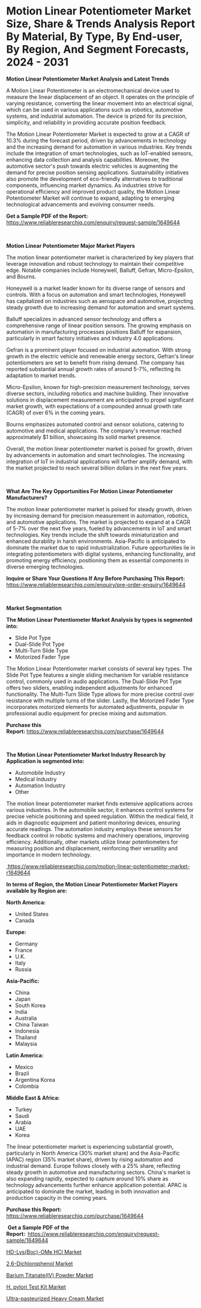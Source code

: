 <p><h1>Motion Linear Potentiometer Market Size, Share & Trends Analysis Report By Material, By Type, By End-user, By Region, And Segment Forecasts, 2024 - 2031</h1></p><p><strong>Motion Linear Potentiometer Market Analysis and Latest Trends</strong></p>
<p><p>A Motion Linear Potentiometer is an electromechanical device used to measure the linear displacement of an object. It operates on the principle of varying resistance, converting the linear movement into an electrical signal, which can be used in various applications such as robotics, automotive systems, and industrial automation. The device is prized for its precision, simplicity, and reliability in providing accurate position feedback.</p><p>The Motion Linear Potentiometer Market is expected to grow at a CAGR of 10.3% during the forecast period, driven by advancements in technology and the increasing demand for automation in various industries. Key trends include the integration of smart technologies, such as IoT-enabled sensors, enhancing data collection and analysis capabilities. Moreover, the automotive sector's push towards electric vehicles is augmenting the demand for precise position sensing applications. Sustainability initiatives also promote the development of eco-friendly alternatives to traditional components, influencing market dynamics. As industries strive for operational efficiency and improved product quality, the Motion Linear Potentiometer Market will continue to expand, adapting to emerging technological advancements and evolving consumer needs.</p></p>
<p><strong>Get a Sample PDF of the Report:&nbsp;</strong> <a href="https://www.reliableresearchiq.com/enquiry/request-sample/1649644?utm_campaign=1499&utm_medium=2&utm_source=Github&utm_content=ia&utm_term=15102024&utm_id=motion-linear-potentiometer">https://www.reliableresearchiq.com/enquiry/request-sample/1649644</a></p>
<p>&nbsp;</p>
<p><strong>Motion Linear Potentiometer Major Market Players</strong></p>
<p><p>The motion linear potentiometer market is characterized by key players that leverage innovation and robust technology to maintain their competitive edge. Notable companies include Honeywell, Balluff, Gefran, Micro-Epsilon, and Bourns.</p><p>Honeywell is a market leader known for its diverse range of sensors and controls. With a focus on automation and smart technologies, Honeywell has capitalized on industries such as aerospace and automotive, projecting steady growth due to increasing demand for automation and smart systems.</p><p>Balluff specializes in advanced sensor technology and offers a comprehensive range of linear position sensors. The growing emphasis on automation in manufacturing processes positions Balluff for expansion, particularly in smart factory initiatives and Industry 4.0 applications.</p><p>Gefran is a prominent player focused on industrial automation. With strong growth in the electric vehicle and renewable energy sectors, Gefran's linear potentiometers are set to benefit from rising demand. The company has reported substantial annual growth rates of around 5-7%, reflecting its adaptation to market trends.</p><p>Micro-Epsilon, known for high-precision measurement technology, serves diverse sectors, including robotics and machine building. Their innovative solutions in displacement measurement are anticipated to propel significant market growth, with expectations of a compounded annual growth rate (CAGR) of over 6% in the coming years.</p><p>Bourns emphasizes automated control and sensor solutions, catering to automotive and medical applications. The company's revenue reached approximately $1 billion, showcasing its solid market presence.</p><p>Overall, the motion linear potentiometer market is poised for growth, driven by advancements in automation and smart technologies. The increasing integration of IoT in industrial applications will further amplify demand, with the market projected to reach several billion dollars in the next five years.</p></p>
<p>&nbsp;</p>
<p><strong>What Are The Key Opportunities For Motion Linear Potentiometer Manufacturers?</strong></p>
<p><p>The motion linear potentiometer market is poised for steady growth, driven by increasing demand for precision measurement in automation, robotics, and automotive applications. The market is projected to expand at a CAGR of 5-7% over the next five years, fueled by advancements in IoT and smart technologies. Key trends include the shift towards miniaturization and enhanced durability in harsh environments. Asia-Pacific is anticipated to dominate the market due to rapid industrialization. Future opportunities lie in integrating potentiometers with digital systems, enhancing functionality, and promoting energy efficiency, positioning them as essential components in diverse emerging technologies.</p></p>
<p><strong>Inquire or Share Your Questions If Any Before Purchasing This Report:</strong> <a href="https://www.reliableresearchiq.com/enquiry/pre-order-enquiry/1649644?utm_campaign=1499&utm_medium=2&utm_source=Github&utm_content=ia&utm_term=15102024&utm_id=motion-linear-potentiometer">https://www.reliableresearchiq.com/enquiry/pre-order-enquiry/1649644</a></p>
<p>&nbsp;</p>
<p><strong>Market Segmentation</strong></p>
<p><strong>The Motion Linear Potentiometer Market Analysis by types is segmented into:</strong></p>
<p><ul><li>Slide Pot Type</li><li>Dual-Slide Pot Type</li><li>Multi-Turn Slide Type</li><li>Motorized Fader Type</li></ul></p>
<p><p>The Motion Linear Potentiometer market consists of several key types. The Slide Pot Type features a single sliding mechanism for variable resistance control, commonly used in audio applications. The Dual-Slide Pot Type offers two sliders, enabling independent adjustments for enhanced functionality. The Multi-Turn Slide Type allows for more precise control over resistance with multiple turns of the slider. Lastly, the Motorized Fader Type incorporates motorized elements for automated adjustments, popular in professional audio equipment for precise mixing and automation.</p></p>
<p><strong>Purchase this Report:&nbsp;</strong><a href="https://www.reliableresearchiq.com/purchase/1649644?utm_campaign=1499&utm_medium=2&utm_source=Github&utm_content=ia&utm_term=15102024&utm_id=motion-linear-potentiometer">https://www.reliableresearchiq.com/purchase/1649644</a></p>
<p>&nbsp;</p>
<p><strong>The Motion Linear Potentiometer Market Industry Research by Application is segmented into:</strong></p>
<p><ul><li>Automobile Industry</li><li>Medical Industry</li><li>Automation Industry</li><li>Other</li></ul></p>
<p><p>The motion linear potentiometer market finds extensive applications across various industries. In the automobile sector, it enhances control systems for precise vehicle positioning and speed regulation. Within the medical field, it aids in diagnostic equipment and patient monitoring devices, ensuring accurate readings. The automation industry employs these sensors for feedback control in robotic systems and machinery operations, improving efficiency. Additionally, other markets utilize linear potentiometers for measuring position and displacement, reinforcing their versatility and importance in modern technology.</p></p>
<p><a href="https://www.reliableresearchiq.com/motion-linear-potentiometer-market-r1649644?utm_campaign=1499&utm_medium=2&utm_source=Github&utm_content=ia&utm_term=15102024&utm_id=motion-linear-potentiometer">&nbsp;https://www.reliableresearchiq.com/motion-linear-potentiometer-market-r1649644</a></p>
<p><strong>In terms of Region, the Motion Linear Potentiometer Market Players available by Region are:</strong></p>
<p>
    <p> <strong> North America: </strong>
        <ul>
            <li>United States</li>
            <li>Canada</li>
        </ul>
        </p> 
    <p> <strong> Europe: </strong>
        <ul>
            <li>Germany</li>
            <li>France</li>
            <li>U.K.</li>
            <li>Italy</li>
            <li>Russia</li>
        </ul>
        </p> 
    <p> <strong> Asia-Pacific: </strong>
        <ul>
            <li>China</li>
            <li>Japan</li>
            <li>South Korea</li>
            <li>India</li>
            <li>Australia</li>
            <li>China Taiwan</li>
            <li>Indonesia</li>
            <li>Thailand</li>
            <li>Malaysia</li>
        </ul>
        </p> 
    <p> <strong> Latin America: </strong>
        <ul>
            <li>Mexico</li>
            <li>Brazil</li>
            <li>Argentina Korea</li>
            <li>Colombia</li>
        </ul>
        </p> 
    <p> <strong> Middle East & Africa: </strong>
        <ul>
            <li>Turkey</li>
            <li>Saudi</li>
            <li>Arabia</li>
            <li>UAE</li>
            <li>Korea</li>
        </ul>
    </p>
    </p>
<p><p>The linear potentiometer market is experiencing substantial growth, particularly in North America (30% market share) and the Asia-Pacific (APAC) region (35% market share), driven by rising automation and industrial demand. Europe follows closely with a 25% share, reflecting steady growth in automotive and manufacturing sectors. China's market is also expanding rapidly, expected to capture around 10% share as technology advancements further enhance application potential. APAC is anticipated to dominate the market, leading in both innovation and production capacity in the coming years.</p></p>
<p><strong>Purchase this Report: </strong><a href="https://www.reliableresearchiq.com/purchase/1649644?utm_campaign=1499&utm_medium=2&utm_source=Github&utm_content=ia&utm_term=15102024&utm_id=motion-linear-potentiometer">https://www.reliableresearchiq.com/purchase/1649644</a></p>
<p>&nbsp;<strong>Get a Sample PDF of the Report:&nbsp;&nbsp;</strong><a href="https://www.reliableresearchiq.com/enquiry/request-sample/1649644?utm_campaign=1499&utm_medium=2&utm_source=Github&utm_content=ia&utm_term=15102024&utm_id=motion-linear-potentiometer">https://www.reliableresearchiq.com/enquiry/request-sample/1649644</a></p>
<p><strong></strong></p>
<p><p><a href="https://www.linkedin.com/pulse/global-hd-lysboc-ome-hcl-market-forecast-2024-2031-trends-5j9lf?trk=public_post_embed_feed-article-content&utm_campaign=1499&utm_medium=2&utm_source=Github&utm_content=ia&utm_term=15102024&utm_id=motion-linear-potentiometer">HD-Lys(Boc)-OMe HCl Market</a></p><p><a href="https://www.linkedin.com/pulse/26-dichlorophenol-market-share-analysis-growth-trends-forecasts-fp8bf?trk=public_post_embed_feed-article-content&utm_campaign=1499&utm_medium=2&utm_source=Github&utm_content=ia&utm_term=15102024&utm_id=motion-linear-potentiometer">2,6-Dichlorophenol Market</a></p><p><a href="https://www.linkedin.com/pulse/comprehensive-barium-titanateiv-powder-market-report-segmentation-1fonf?trk=public_post_embed_feed-article-content&utm_campaign=1499&utm_medium=2&utm_source=Github&utm_content=ia&utm_term=15102024&utm_id=motion-linear-potentiometer">Barium Titanate(IV) Powder Market</a></p><p><a href="https://www.linkedin.com/pulse/h-pylori-test-kit-market-industry-trends-forecast-period-3ixwf?trk=public_post_embed_feed-article-content&utm_campaign=1499&utm_medium=2&utm_source=Github&utm_content=ia&utm_term=15102024&utm_id=motion-linear-potentiometer">H. pylori Test Kit Market</a></p><p><a href="https://www.linkedin.com/pulse/ultra-pasteurized-heavy-cream-ecosystem-mapping-innovation-yap8f?trk=public_post_embed_feed-article-content&utm_campaign=1499&utm_medium=2&utm_source=Github&utm_content=ia&utm_term=15102024&utm_id=motion-linear-potentiometer">Ultra-pasteurized Heavy Cream Market</a></p></p>
